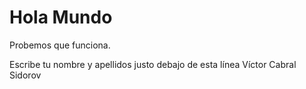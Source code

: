 # Hola Mundo

Probemos que funciona.

Escribe tu nombre y apellidos justo debajo de esta línea
Víctor Cabral Sidorov 
